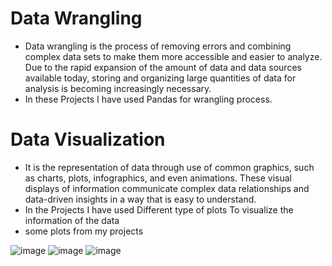 # Data Wrangling </br>
- Data wrangling is the process of removing errors and combining complex data sets to make them more accessible and easier to analyze. Due to the rapid expansion of the amount of data and data sources available today, storing and organizing large quantities of data for analysis is becoming increasingly necessary. 
- In these Projects I have used Pandas for wrangling process. 
# Data Visualization </br>
- It is the representation of data through use of common graphics, such as charts, plots, infographics, and even animations. These visual displays of information communicate complex data relationships and data-driven insights in a way that is easy to understand.
- In the Projects I have used Different type of plots To visualize the information of the data 
- some plots from my projects
 
![image](https://github.com/Bedadeepa/Data-Wrangling__Visualization/assets/60592370/538e85e4-7000-4b8f-b334-37deb0a8ea74)
![image](https://github.com/Bedadeepa/Data-Wrangling__Visualization/assets/60592370/e8297aa7-d47e-4154-891c-63c4464d5e7a)
![image](https://github.com/Bedadeepa/Data-Wrangling__Visualization/assets/60592370/5b84fb0f-b5d8-420a-b792-4a6b76cc0229)

